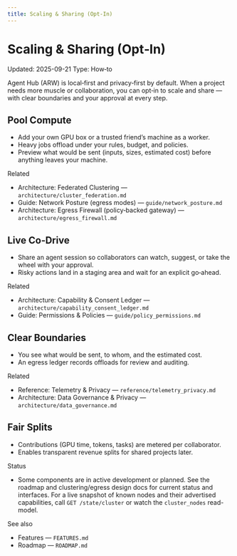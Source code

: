 ```yaml
---
title: Scaling & Sharing (Opt‑In)
---
```


# Scaling & Sharing (Opt‑In)

Updated: 2025-09-21
Type: How‑to

Agent Hub (ARW) is local‑first and privacy‑first by default. When a project needs more muscle or collaboration, you can opt‑in to scale and share — with clear boundaries and your approval at every step.

## Pool Compute
- Add your own GPU box or a trusted friend’s machine as a worker.
- Heavy jobs offload under your rules, budget, and policies.
- Preview what would be sent (inputs, sizes, estimated cost) before anything leaves your machine.

Related
- Architecture: Federated Clustering — `architecture/cluster_federation.md`
- Guide: Network Posture (egress modes) — `guide/network_posture.md`
- Architecture: Egress Firewall (policy‑backed gateway) — `architecture/egress_firewall.md`

## Live Co‑Drive
- Share an agent session so collaborators can watch, suggest, or take the wheel with your approval.
- Risky actions land in a staging area and wait for an explicit go‑ahead.

Related
- Architecture: Capability & Consent Ledger — `architecture/capability_consent_ledger.md`
- Guide: Permissions & Policies — `guide/policy_permissions.md`

## Clear Boundaries
- You see what would be sent, to whom, and the estimated cost.
- An egress ledger records offloads for review and auditing.

Related
- Reference: Telemetry & Privacy — `reference/telemetry_privacy.md`
- Architecture: Data Governance & Privacy — `architecture/data_governance.md`

## Fair Splits
- Contributions (GPU time, tokens, tasks) are metered per collaborator.
- Enables transparent revenue splits for shared projects later.

Status
- Some components are in active development or planned. See the roadmap and clustering/egress design docs for current status and interfaces. For a live snapshot of known nodes and their advertised capabilities, call `GET /state/cluster` or watch the `cluster_nodes` read-model.

See also
- Features — `FEATURES.md`
- Roadmap — `ROADMAP.md`

